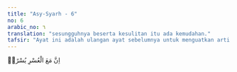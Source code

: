 ```yaml
---
title: "Asy-Syarh - 6"
no: 6
arabic_no: ٦
translation: "sesungguhnya beserta kesulitan itu ada kemudahan."
tafsir: "Ayat ini adalah ulangan ayat sebelumnya untuk menguatkan arti yang terkandung dalam ayat yang terdahulu. Bila kesulitan itu dihadapi dengan tekad yang sungguh-sungguh dan berusaha dengan sekuat tenaga dan pikiran untuk melepaskan diri darinya, tekun dan sabar serta tidak mengeluh atas kelambatan datangnya kemudahan, pasti kemudahan itu akan tiba."
---
```


اِنَّ مَعَ الْعُسْرِ يُسْرًاۗ
